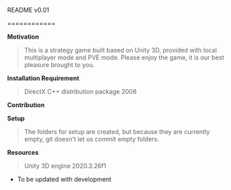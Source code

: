 README v0.01

============

**Motivation**
>This is a strategy game built based on Unity 3D, provided with local multiplayer mode and PVE mode. Please enjoy the game, it is our best pleasure brought to you.



**Installation Requirement**
>DirectX
>C++ distribution package 2008


**Contribution**


**Setup**
>The folders for setup are created, but because they are currently empty, git doesn't let us commit empty folders. 


**Resources**
>Unity 3D engine 2020.3.26f1


 * To be updated with development
